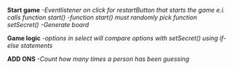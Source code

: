 **Start game**
_-Eventlistener on click for restartButton that starts the game e.i. calls function start()_
_-function start() must randomly pick function setSecret()_
_-Generate board_

**Game logic**
_-options in select will compare options with setSecret() using if-else statements_

**ADD ONS**
_-Count how many times a person has been guessing_

